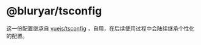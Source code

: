 # @bluryar/tsconfig

这一份配置继承自 [vuejs/tsconfig](https://github.com/vuejs/tsconfig) ，自用，在后续使用过程中会陆续继承个性化的配置。
